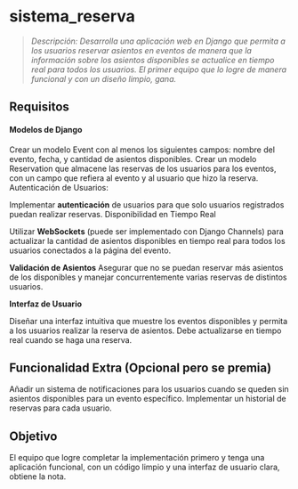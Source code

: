 # sistema_reserva

> *Descripción: Desarrolla una aplicación web en Django que permita a los usuarios reservar asientos en eventos de manera que la información sobre los asientos disponibles se actualice en tiempo real para todos los usuarios. El primer equipo que lo logre de manera funcional y con un diseño limpio, gana.*

## Requisitos

#### **Modelos de Django**

Crear un modelo Event con al menos los siguientes campos: nombre del evento, fecha, y cantidad de asientos disponibles.
Crear un modelo Reservation que almacene las reservas de los usuarios para los eventos, con un campo que refiera al evento y al usuario que hizo la reserva.
Autenticación de Usuarios:

Implementar **autenticación** de usuarios para que solo usuarios registrados puedan realizar reservas.
Disponibilidad en Tiempo Real

Utilizar **WebSockets** (puede ser implementado con Django Channels) para actualizar la cantidad de asientos disponibles en tiempo real para todos los usuarios conectados a la página del evento.

**Validación de Asientos**
Asegurar que no se puedan reservar más asientos de los disponibles y manejar concurrentemente varias reservas de distintos usuarios.

**Interfaz de Usuario**

Diseñar una interfaz intuitiva que muestre los eventos disponibles y permita a los usuarios realizar la reserva de asientos. Debe actualizarse en tiempo real cuando se haga una reserva.

## Funcionalidad Extra (Opcional pero se premia)

Añadir un sistema de notificaciones para los usuarios cuando se queden sin asientos disponibles para un evento específico.
Implementar un historial de reservas para cada usuario.

## Objetivo

El equipo que logre completar la implementación primero y tenga una aplicación funcional, con un código limpio y una interfaz de usuario clara, obtiene la nota.
